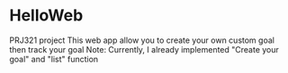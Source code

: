 # HelloWeb
PRJ321 project 
This web app allow you to create your own custom goal then track your goal
Note: Currently, I already implemented "Create your goal" and "list" function
